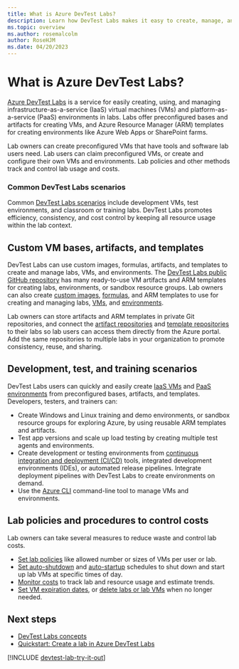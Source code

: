 ```yaml
---
title: What is Azure DevTest Labs?
description: Learn how DevTest Labs makes it easy to create, manage, and monitor Azure virtual machines and environments.
ms.topic: overview
ms.author: rosemalcolm
author: RoseHJM
ms.date: 04/20/2023
---
```


# What is Azure DevTest Labs?

[Azure DevTest Labs](https://azure.microsoft.com/services/devtest-lab) is a service for easily creating, using, and managing infrastructure-as-a-service (IaaS) virtual machines (VMs) and platform-as-a-service (PaaS) environments in labs. Labs offer preconfigured bases and artifacts for creating VMs, and Azure Resource Manager (ARM) templates for creating environments like Azure Web Apps or SharePoint farms.

Lab owners can create preconfigured VMs that have tools and software lab users need. Lab users can claim preconfigured VMs, or create and configure their own VMs and environments. Lab policies and other methods track and control lab usage and costs.

### Common DevTest Labs scenarios

Common [DevTest Labs scenarios](devtest-lab-guidance-get-started.md) include development VMs, test environments, and classroom or training labs. DevTest Labs promotes efficiency, consistency, and cost control by keeping all resource usage within the lab context.

## Custom VM bases, artifacts, and templates

DevTest Labs can use custom images, formulas, artifacts, and templates to create and manage labs, VMs, and environments. The [DevTest Labs public GitHub repository](https://github.com/Azure/azure-devtestlab) has many ready-to-use VM artifacts and ARM templates for creating labs, environments, or sandbox resource groups. Lab owners can also create [custom images](devtest-lab-create-custom-image-from-vm-using-portal.md), [formulas](devtest-lab-manage-formulas.md), and ARM templates to use for creating and managing labs, [VMs](devtest-lab-use-resource-manager-template.md#view-edit-and-save-arm-templates-for-vms), and [environments](devtest-lab-create-environment-from-arm.md).

Lab owners can store artifacts and ARM templates in private Git repositories, and connect the [artifact repositories](add-artifact-repository.md) and [template repositories](devtest-lab-use-resource-manager-template.md#add-template-repositories-to-labs) to their labs so lab users can access them directly from the Azure portal. Add the same repositories to multiple labs in your organization to promote consistency, reuse, and sharing.

## Development, test, and training scenarios

DevTest Labs users can quickly and easily create [IaaS VMs](devtest-lab-add-vm.md) and [PaaS environments](devtest-lab-create-environment-from-arm.md) from preconfigured bases, artifacts, and templates. Developers, testers, and trainers can:

- Create Windows and Linux training and demo environments, or sandbox resource groups for exploring Azure, by using reusable ARM templates and artifacts.
- Test app versions and scale up load testing by creating multiple test agents and environments.
- Create development or testing environments from [continuous integration and deployment (CI/CD)](devtest-lab-integrate-ci-cd.md) tools, integrated development environments (IDEs), or automated release pipelines. Integrate deployment pipelines with DevTest Labs to create environments on demand.
- Use the [Azure CLI](devtest-lab-vmcli.md) command-line tool to manage VMs and environments.

## Lab policies and procedures to control costs

Lab owners can take several measures to reduce waste and control lab costs.

- [Set lab policies](devtest-lab-set-lab-policy.md) like allowed number or sizes of VMs per user or lab.
- [Set auto-shutdown](devtest-lab-auto-shutdown.md) and [auto-startup](devtest-lab-auto-startup-vm.md) schedules to shut down and start up lab VMs at specific times of day.
- [Monitor costs](devtest-lab-configure-cost-management.md) to track lab and resource usage and estimate trends.
- [Set VM expiration dates](devtest-lab-use-resource-manager-template.md#set-vm-expiration-date), or [delete labs or lab VMs](devtest-lab-delete-lab-vm.md) when no longer needed.

## Next steps

- [DevTest Labs concepts](devtest-lab-concepts.md)
- [Quickstart: Create a lab in Azure DevTest Labs](devtest-lab-create-lab.md)

[!INCLUDE [devtest-lab-try-it-out](../../includes/devtest-lab-try-it-out.md)]

